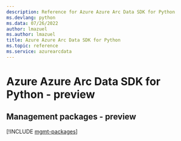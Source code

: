 ```yaml
---
description: Reference for Azure Azure Arc Data SDK for Python
ms.devlang: python
ms.data: 07/26/2022
author: lmazuel
ms.author: lmazuel
title: Azure Azure Arc Data SDK for Python
ms.topic: reference
ms.service: azurearcdata
---
```

# Azure Azure Arc Data SDK for Python - preview

## Management packages - preview
[!INCLUDE [mgmt-packages](azure-arc-data-mgmt-index.md)]